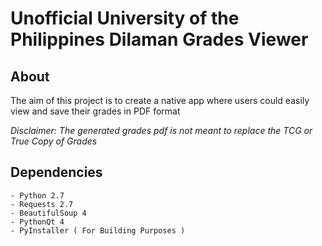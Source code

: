Unofficial University of the Philippines Dilaman Grades Viewer
======

About 
-----
The aim of this project is to create a native app where users could easily view and save their grades in PDF format

*Disclaimer: The generated grades pdf is not meant to replace the TCG or True Copy of Grades*

Dependencies
-----
    - Python 2.7
    - Requests 2.7
    - BeautifulSoup 4
    - PythonQt 4
    - PyInstaller ( For Building Purposes )
